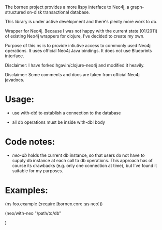 The borneo project provides a more lispy interface to Neo4j, a graph-structured on-disk transactional database.

This library is under active development and there's plenty more work to do.

Wrapper for Neo4j. Because I was not happy with the current state
(01/2011) of existing Neo4j wrappers for clojure, I've decided to
create my own.

Purpose of this ns is to provide intiutive access to commonly used
Neo4j operations. It uses official Neo4j Java bindings. It does not
use Blueprints interface.

Disclaimer: I have forked hgavin/clojure-neo4j and modified it
heavily.

Disclaimer: Some comments and docs are taken from official Neo4j javadocs.

# Usage:

* use with-db! to establish a connection to the database

* all db operations must be inside with-db! body

# Code notes:

*   *neo-db* holds the current db instance, so that users do not have
    to supply db instance at each call to db operations. This
    approach has of course its drawbacks (e.g. only one connection at
    time), but I've found it suitable for my purposes.

# Examples:

(ns foo.example
  (:require [borneo.core :as neo]))

(neo/with-neo "/path/to/db"



)
